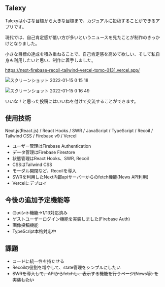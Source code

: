 ## Talexy
Talexyは小さな目標から大きな目標まで、カジュアルに投稿することができるアプリです。

現代では、自己肯定感が低い方が多いというニュースを見たことが制作のきっかけとなりました。

小さな目標の達成を積み重ねることで、自己肯定感を高めて欲しい、そして私自身も利用したいと思い、制作に着手しました。

https://next-firebase-recoil-tailwind-vercel-tomo-0131.vercel.app/

![スクリーンショット 2022-01-15 0 15 18](https://user-images.githubusercontent.com/63157348/149538950-53201441-f60b-48e8-aea1-edcaa2e40c0b.png)


![スクリーンショット 2022-01-15 0 16 49](https://user-images.githubusercontent.com/63157348/149539100-e53be64d-b9e5-4b46-8475-9128a14b6d58.png)




いいな！と思った投稿にはいいねを付けて交流することができます。

## 使用技術
Next.js(React.js) / React Hooks / SWR / JavaScript / TypeScript / Recoil / Tailwind CSS / Firebase v9 / Vercel

- ユーザー管理はFirebase Authentication
- データ管理はFirebase Firestore
- 状態管理はReact Hooks、SWR, Recoil
- CSSはTailwind CSS
- モーダル開閉など、Recoilを導入
- SWRを利用したNext内部apiサーバーからのfetch機能(News API利用)
- Vercelにデプロイ

## 今後の追加予定機能等
- ~~コメント機能~~→1/13対応済み
- ゲストユーザーログイン機能を実装しました(Firebase Auth)
- 画像投稿機能
- TypeScript本格対応中

## 課題
- コードに統一性を持たせる
- Recoilの役割を増やして、state管理をシンプルにしたい
- ~~SWRを導入して、APIからfetchし、表示する機能を行うページ(News等) を実装したい~~ 
